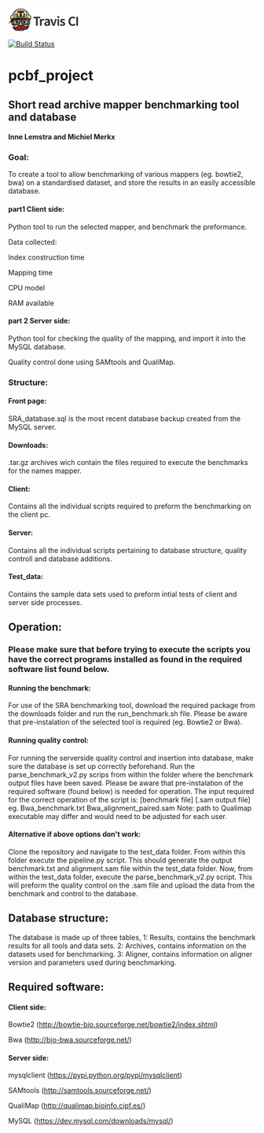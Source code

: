 
![Travis-CI](TravisCI.png)


[![Build Status](https://travis-ci.org/MWJMerkx/pcfb_project.svg?branch=master)](https://travis-ci.org/MWJMerkx/pcfb_project)


# pcbf_project

## Short read archive mapper benchmarking tool and database

#### Inne Lemstra and Michiel Merkx

### Goal:

To create a tool to allow benchmarking of various mappers (eg. bowtie2, bwa) on a standardised dataset,
and store the results in an easily accessible database.

#### part1 Client side:

Python tool to run the selected mapper, and benchmark the preformance.

Data collected:

Index construction time

Mapping time

CPU model

RAM available

#### part 2 Server side:

Python tool for checking the quality of the mapping, and import it into the MySQL database.

Quality control done using SAMtools and QualiMap.

### Structure:

#### Front page:

SRA_database.sql is the most recent database backup created from the MySQL server.

#### Downloads:

.tar.gz archives wich contain the files required to execute the benchmarks for the names mapper.

#### Client:

Contains all the individual scripts required to preform the benchmarking on the client pc.

#### Server:

Contains all the individual scripts pertaining to database structure, quality controll and database additions.

#### Test_data:

Contains the sample data sets used to preform intial tests of client and server side processes. 

## Operation:

### Please make sure that before trying to execute the scripts you have the correct programs installed as found in the required software list found below.

#### Running the benchmark:

For use of the SRA benchmarking tool, download the required package from the downloads folder and run the run_benchmark.sh file.
Please be aware that pre-instalation of the selected tool is required (eg. Bowtie2 or Bwa). 

#### Running quality control:

For running the serverside quality control and insertion into database, make sure the database is set up correctly beforehand.
Run the parse_benchmark_v2.py scrips from within the folder where the benchmark output files have been saved. 
Please be aware that pre-instalation of the required software (found below) is needed for operation.
The input required for the correct operation of the script is: [benchmark file] [.sam output file] eg. Bwa_benchmark.txt Bwa_alignment_paired.sam
Note: path to Qualimap executable may differ and would need to be adjusted for each user.

#### Alternative if above options don't work:

Clone the repository and navigate to the test_data folder. From within this folder execute the pipeline.py script.
This should generate the output benchmark.txt and alignment.sam file within the test_data folder.
Now, from within the test_data folder, execute the parse_benchmark_v2.py script. 
This will preform the quality control on the .sam file and upload the data from the benchmark and control to the database.


## Database structure:

The database is made up of three tables, 
1: Results, contains the benchmark results for all tools and data sets.
2: Archives, contains information on the datasets used for benchmarking.
3: Aligner, contains information on aligner version and parameters used during benchmarking.

## Required software:

#### Client side:

Bowtie2 (http://bowtie-bio.sourceforge.net/bowtie2/index.shtml)

Bwa (http://bio-bwa.sourceforge.net/)

#### Server side:

mysqlclient (https://pypi.python.org/pypi/mysqlclient)

SAMtools (http://samtools.sourceforge.net/)

QualiMap (http://qualimap.bioinfo.cipf.es/)

MySQL (https://dev.mysql.com/downloads/mysql/)
